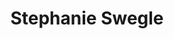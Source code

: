 ---
title: "Stephanie Swegle"
presenter_id: stephanie_swegle
permalink: /member_full_publications/stephanie_swegle
layout: member_all_publications
---